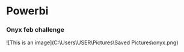 # Powerbi
### Onyx feb challenge
![This is an image](C:\Users\USER\Pictures\Saved Pictures\onyx.png)
